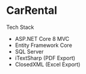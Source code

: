# CarRental

Tech Stack
- ASP.NET Core 8 MVC
- Entity Framework Core
- SQL Server
- iTextSharp (PDF Export)
- ClosedXML (Excel Export)

